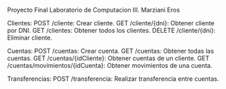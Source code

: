 Proyecto Final Laboratorio de Computacion III.
Marziani Eros

Clientes:
    POST /cliente: Crear cliente.
    GET /cliente/{dni}: Obtener cliente por DNI.
    GET /clientes: Obtener todos los clientes.
    DELETE /cliente/{dni}: Eliminar cliente.

Cuentas:
    POST /cuentas: Crear cuenta.
    GET /cuentas: Obtener todas las cuentas.
    GET /cuentas/{idCliente}: Obtener cuentas de un cliente.
    GET /cuentas/movimientos/{idCuenta}: Obtener movimientos de una cuenta.

Transferencias:
    POST /transferencia: Realizar transferencia entre cuentas.